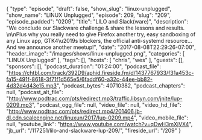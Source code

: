{
  "type": "episode",
  "draft": false,
  "show_slug": "linux-unplugged",
  "show_name": "LINUX Unplugged",
  "episode": 209,
  "slug": "209",
  "episode_padded": "0209",
  "title": "LILO and Slack(ware)",
  "description": "We conclude our Slackware challenge & share the lessons and results. \n\nPlus why you really need to give Firefox another try, easy sandboxing of any Linux app, GTK4\u2019s blockers, the official anti-systemd resource... And we announce another meetup!",
  "date": "2017-08-08T22:29:26-07:00",
  "header_image": "/images/shows/linux-unplugged.png",
  "categories": [
    "LINUX Unplugged"
  ],
  "tags": [],
  "hosts": [
    "chris",
    "wes"
  ],
  "guests": [],
  "sponsors": [],
  "podcast_duration": "01:24:00",
  "podcast_file": "https://chtbl.com/track/392D9/aphid.fireside.fm/d/1437767933/f31a453c-fa15-491f-8618-3f71f1d565e5/6faddf60-a32c-44ee-bb82-4d32d4d43e15.mp3",
  "podcast_bytes": 40710382,
  "podcast_chapters": null,
  "podcast_alt_file": "http://www.podtrac.com/pts/redirect.mp3/traffic.libsyn.com/jnite/lup-0209.mp3",
  "podcast_ogg_file": null,
  "video_file": null,
  "video_hd_file": "http://www.podtrac.com/pts/redirect.mp4/201406.jb-dl.cdn.scaleengine.net/linuxun/2017/lup-0209.mp4",
  "video_mobile_file": null,
  "youtube_link": "https://www.youtube.com/watch?v=qDwH3mXjVX4",
  "jb_url": "/117251/lilo-and-slackware-lup-209/",
  "fireside_url": "/209"
}

